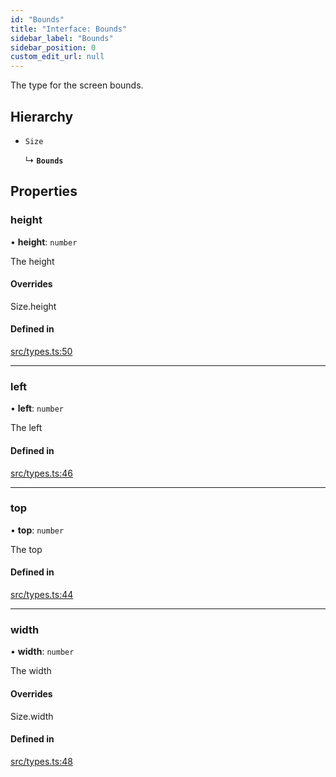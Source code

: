 ```yaml
---
id: "Bounds"
title: "Interface: Bounds"
sidebar_label: "Bounds"
sidebar_position: 0
custom_edit_url: null
---
```


The type for the screen bounds.

## Hierarchy

- `Size`

  ↳ **`Bounds`**

## Properties

### height

• **height**: `number`

The height

#### Overrides

Size.height

#### Defined in

[src/types.ts:50](https://github.com/rob-blackbourn/jetblack-map/blob/303d233/src/types.ts#L50)

___

### left

• **left**: `number`

The left

#### Defined in

[src/types.ts:46](https://github.com/rob-blackbourn/jetblack-map/blob/303d233/src/types.ts#L46)

___

### top

• **top**: `number`

The top

#### Defined in

[src/types.ts:44](https://github.com/rob-blackbourn/jetblack-map/blob/303d233/src/types.ts#L44)

___

### width

• **width**: `number`

The width

#### Overrides

Size.width

#### Defined in

[src/types.ts:48](https://github.com/rob-blackbourn/jetblack-map/blob/303d233/src/types.ts#L48)
